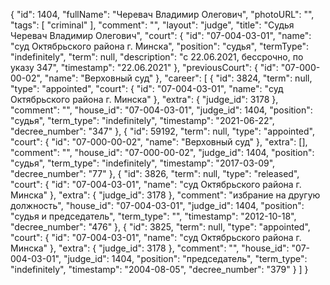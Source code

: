 {
    "id": 1404,
    "fullName": "Черевач Владимир Олегович",
    "photoURL": "",
    "tags": [
        "criminal"
    ],
    "comment": "",
    "layout": "judge",
    "title": "Судья Черевач Владимир Олегович",
    "court": {
        "id": "07-004-03-01",
        "name": "суд Октябрьского района г. Минска",
        "position": "судья",
        "termType": "indefinitely",
        "term": null,
        "description": "c 22.06.2021, бессрочно, по указу 347",
        "timestamp": "22.06.2021"
    },
    "previousCourt": {
        "id": "07-000-00-02",
        "name": "Верховный суд"
    },
    "career": [
        {
            "id": 3824,
            "term": null,
            "type": "appointed",
            "court": {
                "id": "07-004-03-01",
                "name": "суд Октябрьского района г. Минска"
            },
            "extra": {
                "judge_id": 3178
            },
            "comment": "",
            "house_id": "07-004-03-01",
            "judge_id": 1404,
            "position": "судья",
            "term_type": "indefinitely",
            "timestamp": "2021-06-22",
            "decree_number": "347"
        },
        {
            "id": 59192,
            "term": null,
            "type": "appointed",
            "court": {
                "id": "07-000-00-02",
                "name": "Верховный суд"
            },
            "extra": [],
            "comment": "",
            "house_id": "07-000-00-02",
            "judge_id": 1404,
            "position": "судья",
            "term_type": "indefinitely",
            "timestamp": "2017-03-09",
            "decree_number": "77"
        },
        {
            "id": 3826,
            "term": null,
            "type": "released",
            "court": {
                "id": "07-004-03-01",
                "name": "суд Октябрьского района г. Минска"
            },
            "extra": {
                "judge_id": 3178
            },
            "comment": "избрание на другую должность",
            "house_id": "07-004-03-01",
            "judge_id": 1404,
            "position": "судья и председатель",
            "term_type": "",
            "timestamp": "2012-10-18",
            "decree_number": "476"
        },
        {
            "id": 3825,
            "term": null,
            "type": "appointed",
            "court": {
                "id": "07-004-03-01",
                "name": "суд Октябрьского района г. Минска"
            },
            "extra": {
                "judge_id": 3178
            },
            "comment": "",
            "house_id": "07-004-03-01",
            "judge_id": 1404,
            "position": "председатель",
            "term_type": "indefinitely",
            "timestamp": "2004-08-05",
            "decree_number": "379"
        }
    ]
}